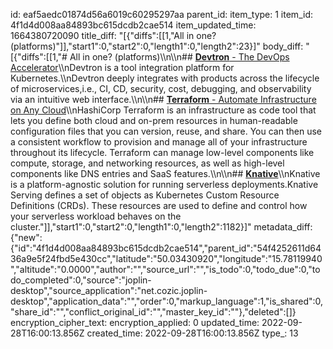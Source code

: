 id: eaf5aedc01874d56a6019c60295297aa
parent_id: 
item_type: 1
item_id: 4f1d4d008aa84893bc615dcdb2cae514
item_updated_time: 1664380720090
title_diff: "[{\"diffs\":[[1,\"All in one? (platforms)\"]],\"start1\":0,\"start2\":0,\"length1\":0,\"length2\":23}]"
body_diff: "[{\"diffs\":[[1,\"# All in one? (platforms)\\\n\\\n## [**Devtron** - The DevOps Accelerator](https://devtron.ai/index.html)\\\nDevtron is a tool integration platform for Kubernetes.\\\nDevtron deeply integrates with products across the lifecycle of microservices,i.e., CI, CD, security, cost, debugging, and observability via an intuitive web interface.\\\n\\\n## [**Terraform** - Automate Infrastructure on Any Cloud](https://www.terraform.io/)\\\nHashiCorp Terraform is an infrastructure as code tool that lets you define both cloud and on-prem resources in human-readable configuration files that you can version, reuse, and share. You can then use a consistent workflow to provision and manage all of your infrastructure throughout its lifecycle. Terraform can manage low-level components like compute, storage, and networking resources, as well as high-level components like DNS entries and SaaS features.\\\n\\\n## [**Knative**](https://knative.dev/docs/)\\\nKnative is a platform-agnostic solution for running serverless deployments.Knative Serving defines a set of objects as Kubernetes Custom Resource Definitions (CRDs). These resources are used to define and control how your serverless workload behaves on the cluster.\"]],\"start1\":0,\"start2\":0,\"length1\":0,\"length2\":1182}]"
metadata_diff: {"new":{"id":"4f1d4d008aa84893bc615dcdb2cae514","parent_id":"54f4252611d6436a9e5f24fbd5e430cc","latitude":"50.03430920","longitude":"15.78119940","altitude":"0.0000","author":"","source_url":"","is_todo":0,"todo_due":0,"todo_completed":0,"source":"joplin-desktop","source_application":"net.cozic.joplin-desktop","application_data":"","order":0,"markup_language":1,"is_shared":0,"share_id":"","conflict_original_id":"","master_key_id":""},"deleted":[]}
encryption_cipher_text: 
encryption_applied: 0
updated_time: 2022-09-28T16:00:13.856Z
created_time: 2022-09-28T16:00:13.856Z
type_: 13